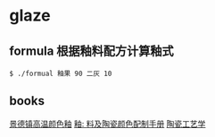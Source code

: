 # glaze

## formula 根据釉料配方计算釉式
```
$ ./formual 釉果 90 二灰 10
```

## books
[景德镇高温颜色釉]()
[釉: 料及陶瓷颜色配制手册](https://book.douban.com/subject/26911100/)
[陶瓷工艺学](https://book.douban.com/subject/5947331/)

